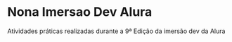 # Nona Imersao Dev Alura
 Atividades práticas realizadas durante a 9ª Edição da imersão dev da Alura
